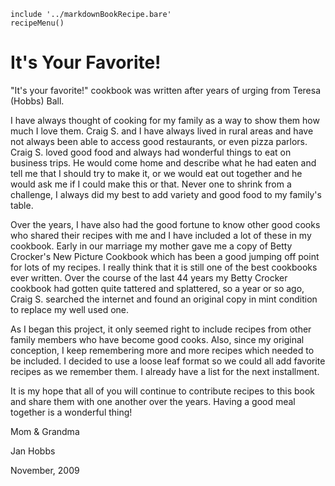 ~~~ markdown-script
include '../markdownBookRecipe.bare'
recipeMenu()
~~~

# It's Your Favorite!

"It's your favorite!" cookbook was written after years of urging from Teresa (Hobbs) Ball.

I have always thought of cooking for my family as a way to show them how much I love them. Craig S.
and I have always lived in rural areas and have not always been able to access good restaurants, or
even pizza parlors. Craig S. loved good food and always had wonderful things to eat on business
trips. He would come home and describe what he had eaten and tell me that I should try to make it,
or we would eat out together and he would ask me if I could make this or that. Never one to shrink
from a challenge, I always did my best to add variety and good food to my family's table.

Over the years, I have also had the good fortune to know other good cooks who shared their recipes
with me and I have included a lot of these in my cookbook. Early in our marriage my mother gave me a
copy of Betty Crocker's New Picture Cookbook which has been a good jumping off point for lots of my
recipes. I really think that it is still one of the best cookbooks ever written. Over the course of
the last 44 years my Betty Crocker cookbook had gotten quite tattered and splattered, so a year or
so ago, Craig S. searched the internet and found an original copy in mint condition to replace my
well used one.

As I began this project, it only seemed right to include recipes from other family members who have
become good cooks. Also, since my original conception, I keep remembering more and more recipes
which needed to be included. I decided to use a loose leaf format so we could all add favorite
recipes as we remember them. I already have a list for the next installment.

It is my hope that all of you will continue to contribute recipes to this book and share them with
one another over the years. Having a good meal together is a wonderful thing!

Mom  & Grandma

Jan Hobbs

November, 2009
